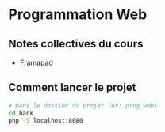 # Programmation Web

## Notes collectives du cours

- [Framapad](https://semestriel.framapad.org/p/prog_web-acjo?lang=fr)

## Comment lancer le projet

```sh
# Dans le dossier du projet (ex: prog_web)
cd back
php -S localhost:8080
```
